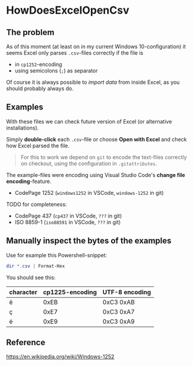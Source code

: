 # HowDoesExcelOpenCsv

## The problem

As of this moment (at least on in my current Windows 10-configuration) it seems Excel only parses `.csv`-files correctly if the file is 

- in `cp1252`-encoding
- using semicolons (`;`) as separator

Of course it is always possible to *import data* from inside Excel, as you should probably always do.

## Examples

With these files we can check future version of Excel (or alternative installations).

Simply **double-click** each `.csv`-file or choose **Open with Excel** and check how Excel parsed the file.

> For this to work we depend on `git` to encode the text-files correctly on checkout, using the configuration in `.gitattributes`.

The example-files were encoding using Visual Studio Code's **change file encoding**-feature.

- CodePage 1252 (`windows1252` in VSCode, `windows-1252` in git)

TODO for completeness:

- CodePage 437 (`cp437` in VSCode, `???` in git)
- ISO 8859-1 (`iso88591` in VSCode, `???` in git)

## Manually inspect the bytes of the examples

Use for example this Powershell-snippet:

```powershell
dir *.csv | Format-Hex
```

You should see this:

| character | cp1225-encoding | UTF-8 encoding |
|-----------|-----------------|----------------|
|     ë     |       0xEB      |    0xC3 0xAB   |
|     ç     |       0xE7      |    0xC3 0xA7   |
|     é     |       0xE9      |    0xC3 0xA9   |

## Reference

https://en.wikipedia.org/wiki/Windows-1252

